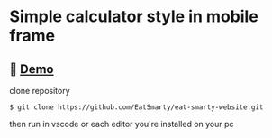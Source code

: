 # Simple calculator style in mobile frame

## 🔴 [Demo](https://ghasemizade.github.io/iphone_calculator/)

clone repository
```
$ git clone https://github.com/EatSmarty/eat-smarty-website.git
```

then run in vscode or each editor you're installed on your pc
